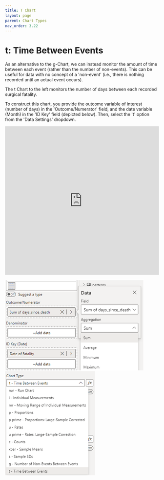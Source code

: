 ```yaml
---
title: T Chart
layout: page
parent: Chart Types
nav_order: 3.22
---
```


# t: Time Between Events
As an alternative to the g-Chart, we can instead monitor the amount of time between each event (rather than the number of non-events). This can be useful for data with no concept of a 'non-event' (i.e., there is nothing recorded until an actual event occurs).

The t Chart to the left monitors the number of days between each recorded surgical fatality.

To construct this chart, you provide the outcome variable of interest (number of days) in the 'Outcome/Numerator' field, and the date variable (Month) in the 'ID Key' field (depicted below). Then, select the 't' option from the 'Data Settings' dropdown.

<iframe title="SPCVisualExamplesTesting" width="100%" height="486" src="https://app.powerbi.com/view?r=eyJrIjoiYjg0ZmZlYzQtM2MyMC00NDg0LWIwMWQtOThjNTE2ZjJhOGQ5IiwidCI6IjIzMjA0YzgxLTVlNzYtNDE0ZS04Y2M1LTYzMWI0ODc0ZTIwOCJ9&pageName=ReportSection8083fc94f7deeeec9b94" frameborder="0" allowFullScreen="true"></iframe>

![t Chart Fields](images\tChartFields.png) ![t Chart Type](images\tChartType.png)